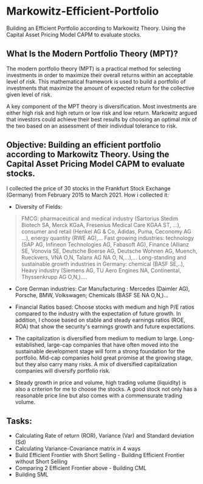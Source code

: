# Markowitz-Efficient-Portfolio
Building an Efficient Portfolio according to Markowitz Theory. Using the Capital Asset Pricing Model CAPM to evaluate stocks.

## What Is the Modern Portfolio Theory (MPT)?
The modern portfolio theory (MPT) is a practical method for selecting investments in order to maximize their overall returns within an acceptable level of risk. This mathematical framework is used to build a portfolio of investments that maximize the amount of expected return for the collective given level of risk. 

A key component of the MPT theory is diversification. Most investments are either high risk and high return or low risk and low return. Markowitz argued that investors could achieve their best results by choosing an optimal mix of the two based on an assessment of their individual tolerance to risk.

## Objective: Building an efficient portfolio according to Markowitz Theory. Using the Capital Asset Pricing Model CAPM to evaluate stocks.

I collected the price of 30 stocks in the Frankfurt Stock Exchange (Germany) from February 2015 to March 2021. 
How i collected it:
* Diversity of Fields: 
> FMCG: pharmaceutical and medical industry (Sartorius Stedim Biotech SA, Merck KGaA, Fresenius Medical Care KGAA ST, ...), consumer and retail    (Henkel AG & Co, Adidas, Puma, Ceconomy AG ...), energy quantity (RWE AG),...
> Fast growing industries: technology (SAP AG, Infineon Technologies AG, Fabasoft AG), Finance (Allianz SE, Vonovia SE, Deutsche Boerse AG, Deutsche Wohnen AG, Muench, Rueckvers, VNA O,N, Talanx AG NA O, N,…),...
> Long-standing and sustainable growth industries in Germany: chemical (BASF SE,..), Heavy industry (Siemens AG, TU Aero Engines NA, Continental, Thyssenkrupp AG O,N,)....

* Core German industries: Car Manufacturing : Mercedes (Daimler AG), Porsche, BMW, Volkswagen; Chemicals (BASF SE NA O,N,)...

* Financial Ratios based: Choose stocks with medium and high P/E ratios compared to the industry with the expectation of future growth. In addition, I choose based on stable and steady earnings ratios (ROE, ROA) that show the security's earnings growth and future expectations.

* The capitalization is diversified from medium to medium to large. Long-established, large-cap companies that have often moved into the sustainable development stage will form a strong foundation for the portfolio. Mid-cap companies hold great promise at the growing stage, but they also carry many risks. A mix of diversified capitalization companies will diversify portfolio risk.

* Steady growth in price and volume, high trading volume (liquidity) is also a criterion for me to choose the stocks. A good stock not only has a reasonable price line but also comes with a commensurate trading volume.

## Tasks:

- Calculating Rate of return (ROR), Variance (Var) and Standard deviation (Sd)
- Calculating Variance-Covariance matrix in 4 ways
- Build Efficient Frontier with Short Selling
- Building Efficient Frontier without Short Selling
- Comparing 2 Efficient Frontier above
- Building CML
- Building SML
